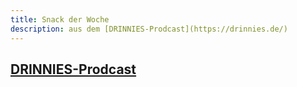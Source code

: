 ```yaml
---
title: Snack der Woche
description: aus dem [DRINNIES-Prodcast](https://drinnies.de/)
---
```

## [DRINNIES-Prodcast](https://drinnies.de/)
